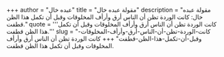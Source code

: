 +++
author = "عبده خال"
title = "مقولة عبده خال"
description = "مقولة عبده خال: كانت الوردة تظن أن الناس أرق وأرأف المخلوقات وقبل أن تكمل هذا الظن قطفت."
quote = '''كانت الوردة تظن أن الناس أرق وأرأف المخلوقات وقبل أن تكمل هذا الظن قطفت.'''
slug = "كانت-الوردة-تظن-أن-الناس-أرق-وأرأف-المخلوقات-وقبل-أن-تكمل-هذا-الظن-قطفت"
+++
كانت الوردة تظن أن الناس أرق وأرأف المخلوقات وقبل أن تكمل هذا الظن قطفت.
